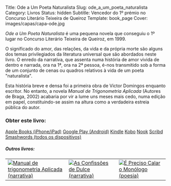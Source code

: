Title: Ode a Um Poeta Naturalista
Slug: ode_a_um_poeta_naturalista
Category: Livros
Status: hidden
Subtitle: Vencedor do 1º prémio no Concurso Literário Teixeira de Queiroz
Template: book_page
Cover: images/capas/capa-ode.jpg
 
 
*Ode a Um Poeta Naturalista* é uma pequena novela que conseguiu o 1º lugar no Concurso Literário Teixeira de Queiroz, em 1999.

O significado do amor, das relações, da vida e da própria morte são alguns dos temas privilegiados da literatura universal que são abordados neste livro. O enredo da narrativa, que assenta numa história de amor vivida de dentro e narrada, ora na 1ª, ora na 2ª pessoa, é-nos transmitido sob a forma de um conjunto de cenas ou quadros relativos à vida de um poeta "naturalista". 

Esta história breve e densa foi a primeira obra de Victor Domingos enquanto escritor. No entanto, a novela *Manual de Trigonometria Aplicada* (Autores de Braga, 2002) acabaria por vir a lume uns meses mais cedo, numa edição em papel, constituindo-se assim na altura como a verdadeira estreia pública do autor. 


### Obter este livro:

<div class="get_book">
  <a href="https://itunes.apple.com/pt/book/id491320651" class="store_button">Apple Books (iPhone/iPad)</a> 
  <a href="https://play.google.com/store/books/details/Victor_Domingos_Ode_a_Um_Poeta_Naturalista?id=oG5vBgAAQBAJ" class="store_button">Google Play (Android)</a> 
  <a href="https://www.amazon.com/Ode-Poeta-Naturalista-Portuguese-ebook/dp/B006LEUKEK/ref=ntt_at_ep_dpt_3" class="store_button">Kindle</a> 
  <a href="https://www.kobobooks.com/ebook/Ode-a-Um-Poeta-Naturalista/book-jBFrdNTOfEizCc45-jwJTw/page1.html" class="store_button">Kobo</a> 
  <a href="https://www.barnesandnoble.com/w/ode-a-um-poeta-naturalista-victor-domingos/1108076454?ean=2940032925330&itm=1&usri=victor+domingos)" class="store_button">Nook</a> 
  <a href="https://pt.scribd.com/book/193699096/Ode-a-Um-Poeta-Naturalista" class="store_button">Scribd</a> 
  <a href="https://www.smashwords.com/books/view/102148#longdescr?ref=victordomingos)" class="store_button">Smashwords (todos os dispositivos)</a>

</div>

<div class="related_books">
<h5 class="related_articles_header">Outros livros:</h5>
<table>
  <tr>
    <td>
      <a href="manual_de_trigonometria_aplicada.html"><img class="other_book book_cover" src="../images/capas/capa-manual-360.jpg" alt="Manual de trigonometria Aplicada (narrativa)"></a>
    </td>
    <td>
      <a href="as_confissoes_de_dulce.html"><img class="other_book book_cover" src="../images/capas/capa-dulce-360.jpg" alt="As Confissões de Dulce (narrativa)"></a>
    </td>
    <td>
      <a href="e_preciso_calar_o_monologo.html"><img class="other_book book_cover" src="../images/capas/capa-calar-o-monologo-360.jpg" alt="É Preciso Calar o Monólogo (poesia)"></a>
    </td>
  </tr>
        
</table>
</div>